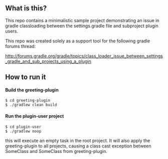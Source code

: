 ## What is this?
This repo contains a minimalistic sample project demonstrating an issue in gradle classloading 
between the settings.gradle file and subproject plugin users. 

This repo was created solely as a support tool for the following gradle forums thread: 

http://forums.gradle.org/gradle/topics/class_loader_issue_between_settings_gradle_and_sub_projects_using_a_plugin

## How to run it

#### Build the greeting-plugin

    $ cd greeting-plugin
    $ ./gradlew clean build

#### Run the plugin-user project

    $ cd plugin-user
    $ ./gradlew noop

this will execute an empty task in the root project. It will also apply the greeting-plugin 
to all projects, causing a class cast exception between SomeClass and SomeClass from 
greeting-plugin. 

